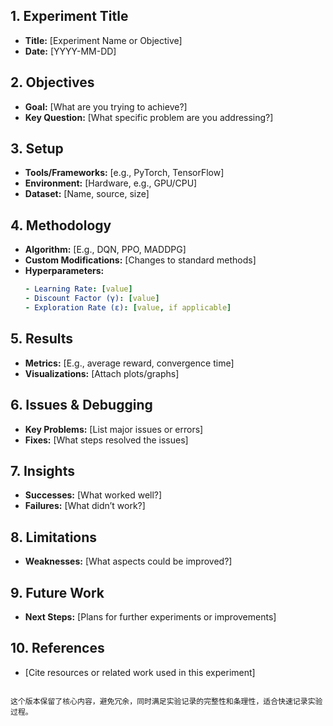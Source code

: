 




## 1. Experiment Title
- **Title:** [Experiment Name or Objective]  
- **Date:** [YYYY-MM-DD]  



## 2. Objectives
- **Goal:** [What are you trying to achieve?]  
- **Key Question:** [What specific problem are you addressing?]  



## 3. Setup
- **Tools/Frameworks:** [e.g., PyTorch, TensorFlow]  
- **Environment:** [Hardware, e.g., GPU/CPU]  
- **Dataset:** [Name, source, size]  



## 4. Methodology
- **Algorithm:** [E.g., DQN, PPO, MADDPG]  
- **Custom Modifications:** [Changes to standard methods]  
- **Hyperparameters:**  
  ```yaml
  - Learning Rate: [value]  
  - Discount Factor (γ): [value]  
  - Exploration Rate (ε): [value, if applicable]  
  ```  



## 5. Results
- **Metrics:** [E.g., average reward, convergence time]  
- **Visualizations:** [Attach plots/graphs]  



## 6. Issues & Debugging
- **Key Problems:** [List major issues or errors]  
- **Fixes:** [What steps resolved the issues]  



## 7. Insights
- **Successes:** [What worked well?]  
- **Failures:** [What didn’t work?]  



## 8. Limitations
- **Weaknesses:** [What aspects could be improved?]  



## 9. Future Work
- **Next Steps:** [Plans for further experiments or improvements]  



## 10. References
- [Cite resources or related work used in this experiment]  
```

这个版本保留了核心内容，避免冗余，同时满足实验记录的完整性和条理性，适合快速记录实验过程。